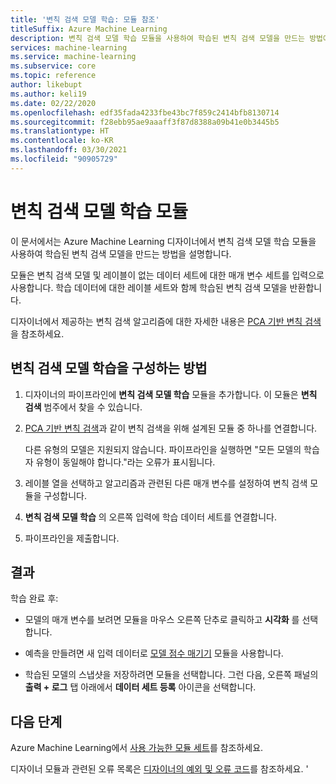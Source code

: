 ```yaml
---
title: '변칙 검색 모델 학습: 모듈 참조'
titleSuffix: Azure Machine Learning
description: 변칙 검색 모델 학습 모듈을 사용하여 학습된 변칙 검색 모델을 만드는 방법에 대해 알아봅니다.
services: machine-learning
ms.service: machine-learning
ms.subservice: core
ms.topic: reference
author: likebupt
ms.author: keli19
ms.date: 02/22/2020
ms.openlocfilehash: edf35fada4233fbe43bc7f859c2414bfb8130714
ms.sourcegitcommit: f28ebb95ae9aaaff3f87d8388a09b41e0b3445b5
ms.translationtype: HT
ms.contentlocale: ko-KR
ms.lasthandoff: 03/30/2021
ms.locfileid: "90905729"
---
```

# <a name="train-anomaly-detection-model-module"></a>변칙 검색 모델 학습 모듈

이 문서에서는 Azure Machine Learning 디자이너에서 변칙 검색 모델 학습 모듈을 사용하여 학습된 변칙 검색 모델을 만드는 방법을 설명합니다.

모듈은 변칙 검색 모델 및 레이블이 없는 데이터 세트에 대한 매개 변수 세트를 입력으로 사용합니다. 학습 데이터에 대한 레이블 세트와 함께 학습된 변칙 검색 모델을 반환합니다.  

디자이너에서 제공하는 변칙 검색 알고리즘에 대한 자세한 내용은 [PCA 기반 변칙 검색](pca-based-anomaly-detection.md)을 참조하세요.  

## <a name="how-to-configure-train-anomaly-detection-model"></a>변칙 검색 모델 학습을 구성하는 방법 

1.  디자이너의 파이프라인에 **변칙 검색 모델 학습** 모듈을 추가합니다. 이 모듈은 **변칙 검색** 범주에서 찾을 수 있습니다.

2. [PCA 기반 변칙 검색](pca-based-anomaly-detection.md)과 같이 변칙 검색을 위해 설계된 모듈 중 하나를 연결합니다.

    다른 유형의 모델은 지원되지 않습니다. 파이프라인을 실행하면 "모든 모델의 학습자 유형이 동일해야 합니다."라는 오류가 표시됩니다.  

3.  레이블 열을 선택하고 알고리즘과 관련된 다른 매개 변수를 설정하여 변칙 검색 모듈을 구성합니다.  

4.  **변칙 검색 모델 학습** 의 오른쪽 입력에 학습 데이터 세트를 연결합니다.  

5.  파이프라인을 제출합니다.  

## <a name="results"></a>결과

학습 완료 후:

+ 모델의 매개 변수를 보려면 모듈을 마우스 오른쪽 단추로 클릭하고 **시각화** 를 선택합니다. 

+ 예측을 만들려면 새 입력 데이터로 [모델 점수 매기기](score-model.md) 모듈을 사용합니다.

+ 학습된 모델의 스냅샷을 저장하려면 모듈을 선택합니다. 그런 다음, 오른쪽 패널의 **출력 + 로그** 탭 아래에서 **데이터 세트 등록** 아이콘을 선택합니다.   

 
## <a name="next-steps"></a>다음 단계

Azure Machine Learning에서 [사용 가능한 모듈 세트](module-reference.md)를 참조하세요. 

디자이너 모듈과 관련된 오류 목록은 [디자이너의 예외 및 오류 코드](designer-error-codes.md)를 참조하세요.
'